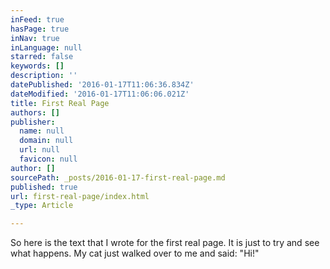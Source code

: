 ```yaml
---
inFeed: true
hasPage: true
inNav: true
inLanguage: null
starred: false
keywords: []
description: ''
datePublished: '2016-01-17T11:06:36.834Z'
dateModified: '2016-01-17T11:06:06.021Z'
title: First Real Page
authors: []
publisher:
  name: null
  domain: null
  url: null
  favicon: null
author: []
sourcePath: _posts/2016-01-17-first-real-page.md
published: true
url: first-real-page/index.html
_type: Article

---
```

So here is the text that I wrote for the first real page. It is just to try and see what happens. My cat just walked over to me and said: "Hi!"